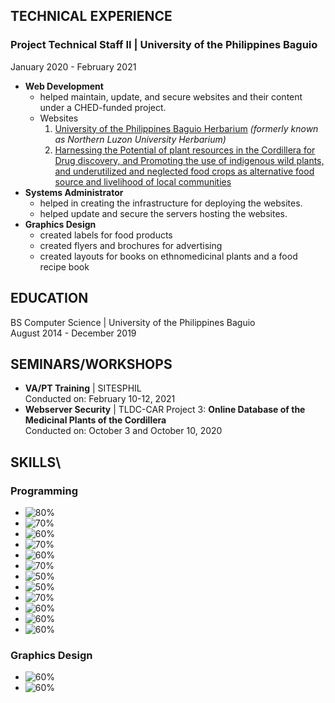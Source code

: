 ## TECHNICAL EXPERIENCE
### **Project Technical Staff II** | University of the Philippines Baguio
January 2020 - February 2021
* **Web Development**
  - helped maintain, update, and secure websites and their content under a CHED-funded project.
  - Websites
    1. [University of the Philippines Baguio Herbarium](https://herbarium.upb.edu.ph/) *(formerly known as Northern Luzon University Herbarium)*
    2. [Harnessing the Potential of plant resources in the Cordillera for Drug discovery, and Promoting the use of indigenous wild plants, and underutilized and neglected food crops as alternative food source and livelihood of local communities](https://upbaguiochedcar.upb.edu.ph/) 
* **Systems Administrator**
  - helped in creating the infrastructure for deploying the websites.
  - helped update and secure the servers hosting the websites.
* **Graphics Design**
  - created labels for food products
  - created flyers and brochures for advertising
  - created layouts for books on ethnomedicinal plants and a food recipe book

## EDUCATION
BS Computer Science | University of the Philippines Baguio\
August 2014 - December 2019

## SEMINARS/WORKSHOPS
- **VA/PT Training** | SITESPHIL\
  Conducted on: February 10-12, 2021
- **Webserver Security** | TLDC-CAR Project 3: **Online Database of the Medicinal Plants of the Cordillera**\
  Conducted on: October 3 and October 10, 2020

## SKILLS\
### Programming
- ![80%](https://progress-bar.dev/80?title=HTML)
- ![70%](https://progress-bar.dev/70?title=CSS)
- ![60%](https://progress-bar.dev/60?title=JavaScript)
- ![70%](https://progress-bar.dev/70?title=PHP)
- ![60%](https://progress-bar.dev/60?title=Symfony)
- ![70%](https://progress-bar.dev/70?title=LinuxShell)
- ![50%](https://progress-bar.dev/50?title=NodeJS)
- ![50%](https://progress-bar.dev/50?title=Python)
- ![70%](https://progress-bar.dev/70?title=R)
- ![60%](https://progress-bar.dev/60?title=MATLAB)
- ![60%](https://progress-bar.dev/60?title=C)
- ![60%](https://progress-bar.dev/60?title=Java)

### Graphics Design
- ![60%](https://progress-bar.dev/60?title=AdobePhotoshop)
- ![60%](https://progress-bar.dev/60?title=AdobeInDesign)
